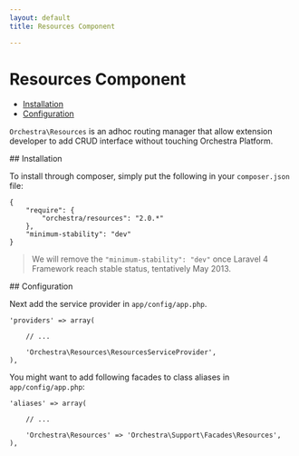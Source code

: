 ```yaml
---
layout: default
title: Resources Component

---
```


Resources Component
==============

* [Installation](#installation)
* [Configuration](#configuration)

<article id="introduction">

`Orchestra\Resources` is an adhoc routing manager that allow extension developer to add CRUD interface without touching Orchestra Platform.

</article>

<article id="installation">
## Installation

To install through composer, simply put the following in your `composer.json` file:

	{
		"require": {
			"orchestra/resources": "2.0.*"
		},
		"minimum-stability": "dev"
	}

> We will remove the `"minimum-stability": "dev"` once Laravel 4 Framework reach stable status, tentatively May 2013.

<article id="configuration">
## Configuration

Next add the service provider in `app/config/app.php`.

	'providers' => array(
		
		// ...
		
		'Orchestra\Resources\ResourcesServiceProvider',
	),

You might want to add following facades to class aliases in `app/config/app.php`:

	'aliases' => array(

		// ...
		
		'Orchestra\Resources' => 'Orchestra\Support\Facades\Resources',
	),

</article>

